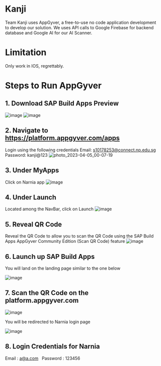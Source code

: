 # Kanji
Team Kanji uses AppGyver, a free-to-use no code application development to develop our solution. We uses API calls to Google Firebase for backend database and Google AI for our AI Scanner.

# Limitation 
Only work in IOS, regrettably.

# Steps to Run AppGyver

## 1. Download SAP Build Apps Preview
![image](https://user-images.githubusercontent.com/41318224/229862700-aa4ed951-efb2-4cc3-a521-3971a62e5751.png)
![image](https://user-images.githubusercontent.com/41318224/229862872-5267ba82-8bcb-4d07-8fc6-0d94e08645ff.png)

## 2. Navigate to https://platform.appgyver.com/apps
Login using the following credentials
Email: s10178253@connect.np.edu.sg
Password: kanji@123
![photo_2023-04-05_00-07-19](https://user-images.githubusercontent.com/41318224/229863210-d991b688-189e-4d1f-82cd-51f13866858b.jpg)

## 3. Under MyApps
Click on Narnia app 
![image](https://user-images.githubusercontent.com/41318224/229864143-3f89db4b-cd71-4bce-a2f6-ab9a0d83039b.png)

## 4. Under Launch
Located among the NavBar, click on Launch 
![image](https://user-images.githubusercontent.com/41318224/229864405-a17142fc-7487-429b-915b-5d0b8b357450.png)

## 5. Reveal QR Code
Reveal the QR Code to allow you to scan the QR Code using the SAP Build Apps AppGyver Community Edition (Scan QR Code) feature
![image](https://user-images.githubusercontent.com/41318224/229864689-a8cbcfcc-ed79-4fb9-8642-d534463dda76.png)

## 6. Launch up SAP Build Apps
You will land on the landing page similar to the one below

![image](https://user-images.githubusercontent.com/41318224/229865174-fc757f4e-9f53-4473-bcdd-515badce5c13.png)

## 7. Scan the QR Code on the platform.appgyver.com
![image](https://user-images.githubusercontent.com/41318224/229865626-d9583d4d-c256-44d0-9614-092e04df1e72.png)

You will be redirected to Narnia login page

![image](https://user-images.githubusercontent.com/41318224/229865677-b4ed9651-fde2-4e98-abeb-7cdaf6bc2c17.png)

## 8. Login Credentials for Narnia
Email : a@a.com
&nbsp;
Password : 123456


